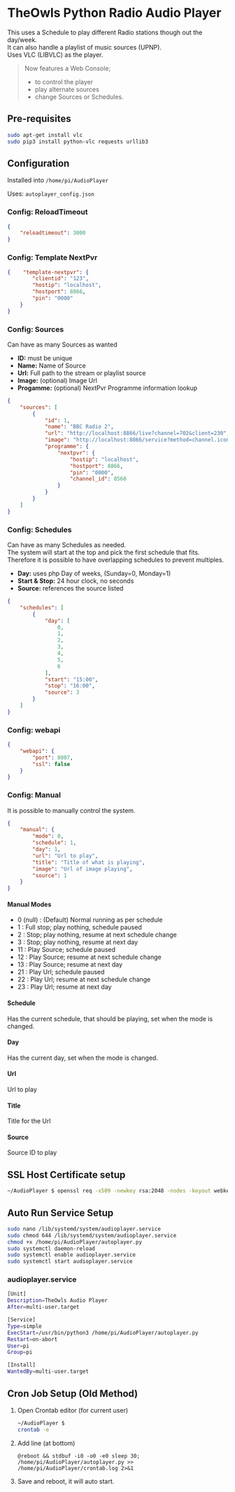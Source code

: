 # TheOwls Python Radio Audio Player

This uses a Schedule to play different Radio stations though out the day/week.  
It can also handle a playlist of music sources (UPNP).  
Uses VLC (LIBVLC) as the player.

> Now features a Web Console;
>
> - to control the player
> - play alternate sources
> - change Sources or Schedules.

## Pre-requisites

``` bash
sudo apt-get install vlc
sudo pip3 install python-vlc requests urllib3
```

## Configuration

Installed into `/home/pi/AudioPlayer`

Uses: `autoplayer_config.json`

### Config: ReloadTimeout

```json
{
    "reloadtimeout": 3000
}
```

### Config: Template NextPvr

```json
{    "template-nextpvr": {
        "clientid": "123",
        "hostip": "localhost",
        "hostport": 8866,
        "pin": "0000"
    }
}
```

### Config: Sources

Can have as many Sources as wanted

- **ID:** must be unique
- **Name:** Name of Source
- **Url:** Full path to the stream or playlist source
- **Image:** (optional) Image Url
- **Progamme:** (optional) NextPvr Programme information lookup

```json
{
    "sources": [
        {
            "id": 1,
            "name": "BBC Radio 2",
            "url": "http://localhost:8866/live?channel=702&client=230",
            "image": "http://localhost:8866/service?method=channel.icon&channel_id=8560",
            "programme": {
                "nextpvr": {
                    "hostip": "localhost",
                    "hostport": 8866,
                    "pin": "0000",
                    "channel_id": 8560
                }
            }
        }
    ]
}
```

### Config: Schedules

Can have as many Schedules as needed.  
The system will start at the top and pick the first schedule that fits.  
Therefore it is possible to have overlapping schedules to prevent multiples.  

- **Day:** uses php Day of weeks, (Sunday=0, Monday=1)
- **Start & Stop:** 24 hour clock, no seconds
- **Source:** references the source listed

```json
{
    "schedules": [
        {
            "day": [
                0,
                1,
                2,
                3,
                4,
                5,
                6
            ],
            "start": "15:00",
            "stop": "16:00",
            "source": 3
        }
    ]
}
```

### Config: webapi

```json
{
    "webapi": {
        "port": 8007,
        "ssl": false
    }
}
```

### Config: Manual

It is possible to manually control the system.

```json
{
    "manual": {
        "mode": 0,
        "schedule": 1,
        "day": 1,
        "url": "Url to play",
        "title": "Title of what is playing",
        "image": "Url of image playing",
        "source": 1
    }
}
```

#### Manual Modes

- 0 (null) : (Default) Normal running as per schedule
- 1 : Full stop; play nothing, schedule paused
- 2 : Stop; play nothing, resume at next schedule change
- 3 : Stop; play nothing, resume at next day
- 11 : Play Source; schedule paused
- 12 : Play Source; resume at next schedule change
- 13 : Play Source; resume at next day
- 21 : Play Url; schedule paused
- 22 : Play Url; resume at next schedule change
- 23 : Play Url; resume at next day

#### Schedule

Has the current schedule, that should be playing, set when the mode is changed.

#### Day

Has the current day, set when the mode is changed.

#### Url

Url to play

#### Title

Title for the Url

#### Source

Source ID to play

## SSL Host Certificate setup

```bash
~/AudioPlayer $ openssl req -x509 -newkey rsa:2048 -nodes -keyout webkey.pem -out webcert.pem -days 365
```

## Auto Run Service Setup

```bash
sudo nano /lib/systemd/system/audioplayer.service
sudo chmod 644 /lib/systemd/system/audioplayer.service
chmod +x /home/pi/AudioPlayer/autoplayer.py
sudo systemctl daemon-reload
sudo systemctl enable audioplayer.service
sudo systemctl start audioplayer.service
```

### audioplayer.service

```bash
[Unit]
Description=TheOwls Audio Player
After=multi-user.target

[Service]
Type=simple
ExecStart=/usr/bin/python3 /home/pi/AudioPlayer/autoplayer.py
Restart=on-abort
User=pi
Group=pi

[Install]
WantedBy=multi-user.target
```

## Cron Job Setup (Old Method)

1. Open Crontab editor (for current user)

    ```bash
    ~/AudioPlayer $
    crontab -e
    ```

2. Add line (at bottom)

    ```text
    @reboot && stdbuf -i0 -o0 -e0 sleep 30; /home/pi/AudioPlayer/autoplayer.py >> /home/pi/AudioPlayer/crontab.log 2>&1
    ```

3. Save and reboot, it will auto start.
